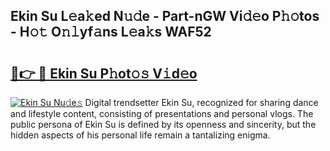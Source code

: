 ## Ekin Su L𝚎a𝚔ed N𝚞𝚍e - Part-nGW Vi𝚍𝚎o P𝚑𝚘tos - H𝚘𝚝 O𝚗𝚕yf𝚊ns L𝚎a𝚔s WAF52

# <h2><a href="http://kf81x8n.oniu.top/?m=Ekin+Su">🔗👉 🔴 Ekin Su P𝚑ot𝚘𝚜 V𝚒d𝚎o</a></h2>

[![Ekin Su Nu𝚍e𝚜](https://i.imgur.com/0qMVB7G.gif)](http://kf81x8n.oniu.top/?m=Ekin+Su)
Digital trendsetter Ekin Su, recognized for sharing dance and lifestyle content, consisting of presentations and personal vlogs. The public persona of Ekin Su is defined by its openness and sincerity, but the hidden aspects of his personal life remain a tantalizing enigma.  
